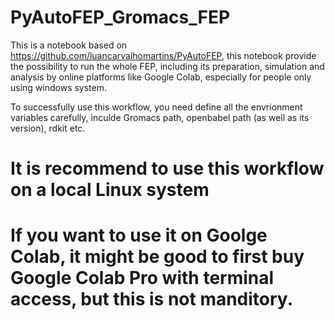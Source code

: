 # PyAutoFEP_Gromacs_FEP
This is a notebook based on https://github.com/luancarvalhomartins/PyAutoFEP, this notebook provide the possibility to run the whole FEP, including its preparation, simulation and analysis by online platforms like Google Colab, especially for people only using windows system.

To successfully use this workflow, you need define all the envrionment variables carefully, inculde Gromacs path, openbabel path (as well as its version), rdkit etc.

# It is recommend to use this workflow on a local Linux system
# If you want to use it on Goolge Colab, it might be good to first buy Google Colab Pro with terminal access,  but this is not manditory.
